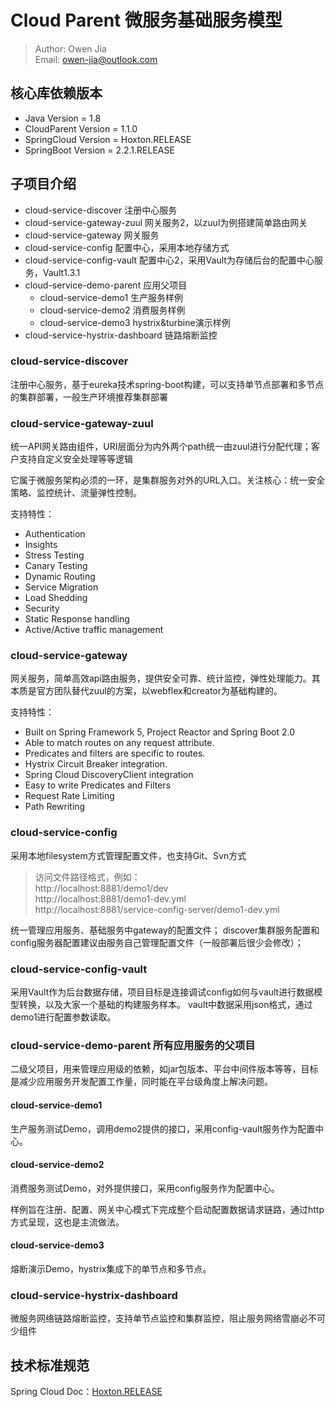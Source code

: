 # Cloud Parent 微服务基础服务模型

> Author: Owen Jia    
  Email:  owen-jia@outlook.com

## 核心库依赖版本
- Java Version = 1.8
- CloudParent Version = 1.1.0
- SpringCloud Version = Hoxton.RELEASE
- SpringBoot Version = 2.2.1.RELEASE

## 子项目介绍

- cloud-service-discover 注册中心服务
- cloud-service-gateway-zuul 网关服务2，以zuul为例搭建简单路由网关
- cloud-service-gateway 网关服务
- cloud-service-config 配置中心，采用本地存储方式
- cloud-service-config-vault 配置中心2，采用Vault为存储后台的配置中心服务，Vault1.3.1
- cloud-service-demo-parent 应用父项目
  - cloud-service-demo1 生产服务样例
  - cloud-service-demo2 消费服务样例
  - cloud-service-demo3 hystrix&turbine演示样例
- cloud-service-hystrix-dashboard 链路熔断监控

### cloud-service-discover

注册中心服务，基于eureka技术spring-boot构建，可以支持单节点部署和多节点的集群部署，一般生产环境推荐集群部署

### cloud-service-gateway-zuul

统一API网关路由组件，URI层面分为内外两个path统一由zuul进行分配代理；客户支持自定义安全处理等等逻辑

它属于微服务架构必须的一环，是集群服务对外的URL入口。关注核心：统一安全策略、监控统计、流量弹性控制。

支持特性：
- Authentication
- Insights
- Stress Testing
- Canary Testing
- Dynamic Routing
- Service Migration
- Load Shedding
- Security
- Static Response handling
- Active/Active traffic management

### cloud-service-gateway

网关服务，简单高效api路由服务，提供安全可靠、统计监控，弹性处理能力。其本质是官方团队替代zuul的方案，以webflex和creator为基础构建的。

支持特性：
- Built on Spring Framework 5, Project Reactor and Spring Boot 2.0
- Able to match routes on any request attribute.
- Predicates and filters are specific to routes.
- Hystrix Circuit Breaker integration.
- Spring Cloud DiscoveryClient integration
- Easy to write Predicates and Filters
- Request Rate Limiting
- Path Rewriting

### cloud-service-config

采用本地filesystem方式管理配置文件，也支持Git、Svn方式

> 访问文件路径格式，例如：    
  http://localhost:8881/demo1/dev    
  http://localhost:8881/demo1-dev.yml       
  http://localhost:8881/service-config-server/demo1-dev.yml  

统一管理应用服务、基础服务中gateway的配置文件； discover集群服务配置和config服务器配置建议由服务自己管理配置文件（一般部署后很少会修改）；

### cloud-service-config-vault

采用Vault作为后台数据存储，项目目标是连接调试config如何与vault进行数据模型转换，以及大家一个基础的构建服务样本。
vault中数据采用json格式，通过demo1进行配置参数读取。

### cloud-service-demo-parent 所有应用服务的父项目

二级父项目，用来管理应用级的依赖，如jar包版本、平台中间件版本等等，目标是减少应用服务开发配置工作量，同时能在平台级角度上解决问题。

#### cloud-service-demo1

生产服务测试Demo，调用demo2提供的接口，采用config-vault服务作为配置中心。

#### cloud-service-demo2

消费服务测试Demo，对外提供接口，采用config服务作为配置中心。

样例旨在注册、配置、网关中心模式下完成整个启动配置数据请求链路，通过http方式呈现，这也是主流做法。

#### cloud-service-demo3

熔断演示Demo，hystrix集成下的单节点和多节点。

### cloud-service-hystrix-dashboard

微服务网络链路熔断监控，支持单节点监控和集群监控，阻止服务网络雪崩必不可少组件

## 技术标准规范

Spring Cloud Doc：[Hoxton.RELEASE](https://cloud.spring.io/spring-cloud-static/Hoxton.RELEASE/reference/html/spring-cloud.html)

